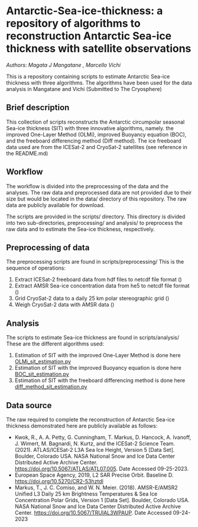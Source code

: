 # Antarctic-Sea-ice-thickness: a repository of algorithms to reconstruction Antarctic Sea-ice thickness with satellite observations
_Authors: Magata J Mangatane , Marcello Vichi_

 This is a repository containing scripts to estimate Antarctic Sea-ice thickness with three algorithms. The algorithms have been used for the data analysis in Mangatane and Vichi (Submitted to The Cryosphere)

## Brief description
This collection of scripts reconstructs the Antarctic circumpolar seasonal Sea-ice thickness (SIT) with three innovative algorithms, namely. the improved One-Layer Method (OLMi), improved Buoyancy equation (BOC), and the freeboard differencing method (Diff method). The ice freeboard data used are from the ICESat-2 and CryoSat-2 satellites (see reference in the README.md)

## Workflow
The workflow is divided into the preprocessing of the data and the analyses. The raw data and preprocessed data are not provided due to their size but would be located in the data/ directory of this repository. The raw data are publicly available for download. 

 The scripts are provided in the scripts/ directory. This directory is divided into two sub-directories, preprocessing/ and analysis/ to preprocess the raw data and to estimate the Sea-ice thickness, respectively. 

## Preprocessing of data
The preprocessing scripts are found in scripts/preprocessing/
 This is the sequence of operations:
 1. Extract ICESat-2 freeboard data from hdf files to netcdf file format ()
 2. Extract AMSR Sea-ice concentration data from he5 to netcdf file format ()
 3. Grid CryoSat-2 data to a daily 25 km polar stereographic grid ()
 4. Weigh CryoSat-2 data with AMSR data ()

## Analysis
The scripts to estimate Sea-ice thickness are found in scripts/analysis/
 These are the different algorithms used:
 1. Estimation of SIT with the improved One-Layer Method is done here [OLMi_sit_estimation.py](scripts/analysis/OLMi_sit_estimation.py)
 2. Estimation of SIT with the improved Buoyancy equation is done here [BOC_sit_estimation.py](scripts/analysis/BOC_sit_estimation.py)
 3. Estimation of SIT with the freeboard differencing method is done here [diff_method_sit_estimation.py](scripts/analysis/diff_method_sit_estimation.py)

## Data source
The raw required to complete the reconstruction of Antarctic Sea-ice thickness demonstrated here are publicly available as follows:
* Kwok, R., A. A. Petty, G. Cunningham, T. Markus, D. Hancock, A. Ivanoff, J. Wimert, M. Bagnardi, N. Kurtz, and  the ICESat-2 Science Team. (2021). ATLAS/ICESat-2 L3A Sea Ice Height, Version 5 [Data Set]. Boulder, Colorado USA. NASA National Snow and Ice Data Center Distributed Active Archive Center. https://doi.org/10.5067/ATLAS/ATL07.005. Date Accessed 09-25-2023.
* European Space Agency, 2019, L2 SAR Precise Orbit. Baseline D. https://doi.org/10.5270/CR2-53hztdl
* Markus, T., J. C. Comiso, and W. N. Meier. (2018). AMSR-E/AMSR2 Unified L3 Daily 25 km Brightness Temperatures & Sea Ice Concentration Polar Grids, Version 1 [Data Set]. Boulder, Colorado USA. NASA National Snow and Ice Data Center Distributed Active Archive Center. https://doi.org/10.5067/TRUIAL3WPAUP. Date Accessed 09-24-2023
 
